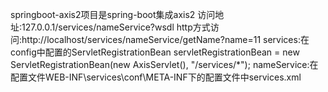 springboot-axis2项目是spring-boot集成axis2
	访问地址:127.0.0.1/services/nameService?wsdl
	http方式访问:http://localhost/services/nameService/getName?name=11
		services:在config中配置的ServletRegistrationBean servletRegistrationBean = new ServletRegistrationBean(new AxisServlet(), "/services/*");
		nameService:在配置文件WEB-INF\services\conf\META-INF下的配置文件中services.xml<service name="nameService"></service>	